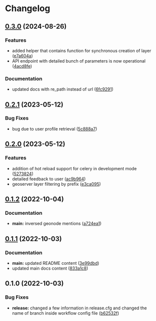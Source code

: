 # Changelog

## [0.3.0](https://github.com/phardy-egis/django-geonode-gssync/compare/v0.2.1...v0.3.0) (2024-08-26)


### Features

* added helper that contains function for synchronous creation of layer ([e7a604a](https://github.com/phardy-egis/django-geonode-gssync/commit/e7a604afaa1248692f78d6b43a300fcfde7ee69d))
* API endpoint with detailed bunch of parameters is now operational ([4acd8fe](https://github.com/phardy-egis/django-geonode-gssync/commit/4acd8fea905b926be0b37112ecb2e4dd102491c9))


### Documentation

* updated docs with re_path instead of url ([6fc9291](https://github.com/phardy-egis/django-geonode-gssync/commit/6fc9291a042856c089b874fdd9f0caea0b9c9593))

## [0.2.1](https://github.com/phardy-egis/django-geonode-gssync/compare/v0.2.0...v0.2.1) (2023-05-12)


### Bug Fixes

* bug due to user profile retrieval ([5c888a7](https://github.com/phardy-egis/django-geonode-gssync/commit/5c888a7ecf87f10cc7265834d8cd4876d188a658))

## [0.2.0](https://github.com/phardy-egis/django-geonode-gssync/compare/v0.1.2...v0.2.0) (2023-05-12)


### Features

* addition of hot reload support for celery in development mode ([5273824](https://github.com/phardy-egis/django-geonode-gssync/commit/527382406405f784067c75855a2793161588b616))
* detailed feedback to user ([ac9b964](https://github.com/phardy-egis/django-geonode-gssync/commit/ac9b9644465a20f0faf8bb791f4d23d609c03fa0))
* geoserver layer filtering by prefix ([e3ca095](https://github.com/phardy-egis/django-geonode-gssync/commit/e3ca0952bc3bd7b154a738c561cef9d3208fa8b5))

## [0.1.2](https://github.com/phardy-egis/django-geonode-gssync/compare/v0.1.1...v0.1.2) (2022-10-04)


### Documentation

* **main:** inversed geonode mentions ([a724ea1](https://github.com/phardy-egis/django-geonode-gssync/commit/a724ea1fa365382f2df7ca256c47c132c97cdf8c))

## [0.1.1](https://github.com/phardy-egis/django-geonode-gssync/compare/v0.1.0...v0.1.1) (2022-10-03)


### Documentation

* **main:** updated README content ([3e99dbd](https://github.com/phardy-egis/django-geonode-gssync/commit/3e99dbd8db330ac89f4d91455d6037a2a18e5e3b))
* updated main docs content ([833a1c8](https://github.com/phardy-egis/django-geonode-gssync/commit/833a1c8cdd2ce66067f608885f41ced6d8c795c2))

## 0.1.0 (2022-10-03)


### Bug Fixes

* **release:** changed a few information in release.cfg and changed the name of branch inside workflow config file ([b62532f](https://github.com/phardy-egis/django-geonode-gssync/commit/b62532f7fda535b5d521f7ce007018fe2177febf))
